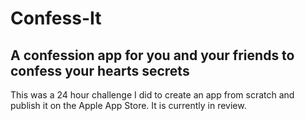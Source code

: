 # Confess-It

## A confession app for you and your friends to confess your hearts secrets

This was a 24 hour challenge I did to create an app from scratch and publish it on the Apple App Store. It is currently in review.
